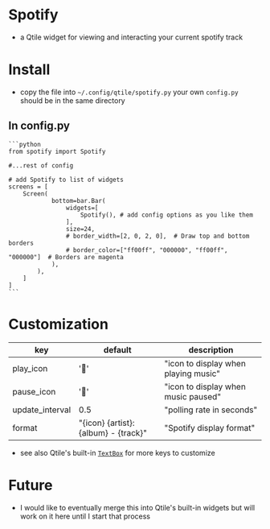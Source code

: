 # Spotify
- a Qtile widget for viewing and interacting your current spotify track

# Install

- copy the file into `~/.config/qtile/spotify.py` your own `config.py` should be in the same directory

## In config.py
    ```python
    from spotify import Spotify

    #...rest of config

    # add Spotify to list of widgets
    screens = [
        Screen(
                bottom=bar.Bar(
                    widgets=[
                        Spotify(), # add config options as you like them
                    ],
                    size=24,
                    # border_width=[2, 0, 2, 0],  # Draw top and bottom borders
                    # border_color=["ff00ff", "000000", "ff00ff", "000000"]  # Borders are magenta
                ),
            ),
        ]
    ]
    ```

# Customization

| key | default | description |
|-----|---------|-------------|
|play_icon| ''| "icon to display when playing music"|
|pause_icon| ''| "icon to display when music paused"|
|update_interval| 0.5| "polling rate in seconds"|
|format| "{icon} {artist}:{album} - {track}"| "Spotify display format"|

- see also Qtile's built-in [`TextBox`](https://docs.qtile.org/en/stable/manual/ref/widgets.html#libqtile.widget.TextBox) for more keys to customize

# Future
- I would like to eventually merge this into Qtile's built-in widgets but will work on it here until I start that process
